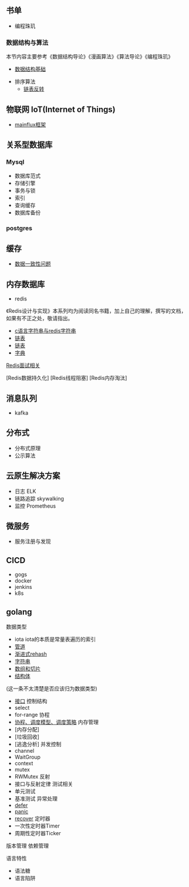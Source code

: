 ## 书单

- 编程珠玑

<!-- ## 计算机基础学科

### 计算机操作系统

### 计算机组成原理

### 计算机组成设计

### 计算机网络 -->

### 数据结构与算法

本节内容主要参考《数据结构导论》《漫画算法》《算法导论》《编程珠玑》

<!-- - [算法概述](./science/data-structure/algorithm-overview.md)  -->

- [数据结构基础](./science/data-structure/data-structure.md)

<!--  - [树](./science/data-structure/tree.md)

- [排序算法](./science/data-structure/sort-algo.md)

- [面试常见算法](./science/data-structure/aigo-interview.md)

- [算法的实际应用](./science/data-structure/aigo-apply.md)  -->

- 排序算法
    - [链表反转](./science/algorithm/list-reverse.md)



## 物联网 loT(Internet of Things)
- [mainflux框架](./lot/mainflux/00-tree.md)



## 关系型数据库

### Mysql
- 数据库范式
- 存储引擎
- 事务与锁
- 索引
- 查询缓存
- 数据库备份
### postgres

## 缓存
- [数据一致性问题](./middleware/redis/qa/data-consistency.md)

## 内存数据库

- redis

《Redis设计与实现》本系列均为阅读同名书籍，加上自己的理解，撰写的文档，如果有不正之处，敬请指出。
- [c语言字符串与redis字符串](./middleware/redis/design/data_type/sds.md)
- [链表](./middleware/redis/design/data_type/sds.md)
- [链表](./middleware/redis/design/data_type/list_node.md)
- [字典](./middleware/redis/design/data_type/dict.md)


[Redis面试相关](./middleware/redis/interview.md)


[Redis数据持久化]
[Redis线程阻塞]
[Redis内存淘汰]


## 消息队列

- kafka



## 分布式

- 分布式原理
- 公示算法



## 云原生解决方案

- 日志 ELK
- 链路追踪 skywalking
- 监控 Prometheus



## 微服务

- 服务注册与发现



## CICD

- gogs
- docker
- jenkins
- k8s


## golang
数据类型
- iota iota的本质是常量表遍历的索引
- [管道](./go/data_type/channel.md)
- [渐进式rehash](./go/data_type/map.md)
- [字符串](./go/data_type/string.md)
- [数组和切片](./go/data_type/slice.md)
- [结构体](./go/data_type/struct.md)

(这一条不太清楚是否应该归为数据类型)
- [接口](./go/data_type/interface.md)
控制结构
- select
- for-range
协程
- [协程、调度模型、调度策略](./go/routine/routine.md)
内存管理
- [内存分配]
- [垃圾回收]
- [逃逸分析]
并发控制
- channel
- WaitGroup
- context
- mutex
- RWMutex
反射
- 接口与反射定律
测试相关
- 单元测试
- 基准测试
异常处理
- [defer](./go/exception_handle/defer.md)
- [panic](./go/exception_handle/panic.md)
- [recover](./go/exception_handle/recover.md)
定时器
- 一次性定时器Timer
- 周期性定时器Ticker

版本管理
依赖管理

语言特性
- 语法糖
- 语言陷阱
